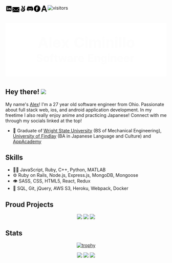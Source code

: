 ![visitors](https://visitor-badge.laobi.icu/badge?page_id=$[Alex-Ciminillo].$[README.md]&left_color=black&right_color=grey)
<a href="https://www.linkedin.com/in/www.linkedin.com/in/alexzander-ciminillo/">
  <img align="left" width="22px" src="https://github.com/alex-ciminillo/alex-ciminillo/blob/master/linkedin.gif" />
</a>
<a href="mailto:ciminilloa@findlay.edu">
  <img align="left" width="22px" src="https://github.com/alex-ciminillo/alex-ciminillo/blob/master/mail.gif" />
</a>
<a href="https://angel.co/u/alexzander-christopher-scot-ciminillo">
  <img align="left" width="22px" src="https://github.com/alex-ciminillo/alex-ciminillo/blob/master/angellist.png" />
</a>
<a href="https://discordapp.com/users/890717628233023539/">
  <img align="left" width="22px" src="https://github.com/alex-ciminillo/alex-ciminillo/blob/master/discord.gif" />
</a>
<a href="https://www.facebook.com/ACSC.CIMI/">
  <img align="left" width="22px" src="https://github.com/alex-ciminillo/alex-ciminillo/blob/master/facebook.gif" />
</a>
<a href="https://alex-ciminillo.github.io/">
  <img align="left" width="22px" src="https://github.com/alex-ciminillo/alex-ciminillo/blob/master/portfolioletter.png" />
</a>
<h1 align="center">
  
  ![](https://github.com/alex-ciminillo/alex-ciminillo/blob/master/alexciminillo.gif)
  
</h1>
  
## Hey there! <img src="https://media.giphy.com/media/hvRJCLFzcasrR4ia7z/giphy.gif" width="25px">
My name's [Alex](https://alex-ciminillo.github.io/)! I'm a 27 year old software engineer from Ohio. Passionate about full stack web, ios, and android application development. In my freetime I also really enjoy anime and practicing Japanese! Connect with me through my socials linked at the top!


- 🧭 Graduate of [Wright State University](https://www.wright.edu/) (BS of Mechanical Engineering), [University of Findlay](https://www.findlay.edu/) (BA in Japanese Language and Culture) and [AppAcademy](https://www.appacademy.io/)

## Skills
- 👨‍💻 JavaScript, Ruby, C++, Python, MATLAB
- ⚙️ Ruby on Rails, Node.js, Express.js, MongoDB, Mongoose
- 👁️ SASS, CSS, HTML5, React, Redux
- 💽 SQL, Git, jQuery, AWS S3, Heroku, Webpack, Docker

## Proud Projects
<div align="center">
<img align=top src="https://github-readme-stats.vercel.app/api/pin/?username=Alex-Ciminillo&repo=freeBook&theme=dark"/>
<img align=top src="https://github-readme-stats.vercel.app/api/pin/?username=Alex-Ciminillo&repo=tower_of_dreams&theme=dark"/>
<img align=top src="https://github-readme-stats.vercel.app/api/pin/?username=amandac3600&repo=Flip_Up&theme=dark"/>
</div>

## Stats



<div align="center">
  
  [![trophy](https://github-profile-trophy.vercel.app/?username=Alex-Ciminillo&margin-w=35&theme=dark&no-frame=true&no-bg=true)](https://github.com/ryo-ma/github-profile-trophy)
  
  <img align=top src="https://github-readme-stats.vercel.app/api?username=Alex-Ciminillo&theme=dark&show_icons=true&include_all_commits=true&count_private=true&hide_border=true&border_radius=11&line_height=27&custom_title=GitHub Stats" />
  <img align=top src="https://github-readme-stats.vercel.app/api/top-langs/?username=Alex-Ciminillo&theme=dark&show_icons=true&hide_border=true&langs_count=3&border_radius=11&line_height=27" />
  <img src="https://github-readme-streak-stats.herokuapp.com/?user=Alex-Ciminillo&theme=dark"/>
<div>
